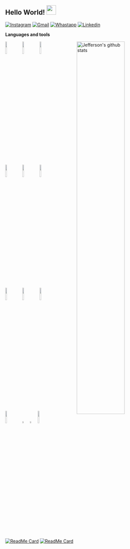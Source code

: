 ## Hello World! <img src="https://raw.githubusercontent.com/iampavangandhi/iampavangandhi/master/gifs/Hi.gif" width="30px">


[![Instagram](https://img.shields.io/badge/-Instagram-c13584?style=flat&labelColor=c13584&logo=instagram&logoColor=white)](https://instagram.com/jeff.777.lopes?igshid=1i5gr7ch0bvkd)
[![Gmail](https://img.shields.io/badge/-Gmail-c14438?style=flat&logo=Gmail&logoColor=white)](mailto:jefferson.lopes@ee.ufcg.edu.br)
[![Whastapp](https://img.shields.io/badge/-Whastapp-success?style=flat&logo=Whatsapp&logoColor=white)](https://api.whatsapp.com/send?phone=+558391286764&text=&source=&data=&app_absent=)
[![Linkedin](https://img.shields.io/badge/-LinkedIn-blue?style=flat&logo=Linkedin&logoColor=white)](https://www.linkedin.com/in/jefferson-lopes-31129714b/)

**Languages and tools**

<p>
  <a href="https://github.com/onimur/handle-path-oz">
    <img width="55%" align="right" alt="Jefferson's github stats" src="https://github-readme-stats.vercel.app/api?username=Jefferson-Lopes&show_icons=true" />
  </a>
  
  <!-- Your languages and tools. Be careful with the alignment. 
  You can use this sites to get logos: https://www.vectorlogo.zone or https://simpleicons.org/
  -->
  <code><img width="10%" src="https://www.vectorlogo.zone/logos/archlinux/archlinux-ar21.svg"></code>
  <code><img width="10%" src="https://www.vectorlogo.zone/logos/gnu_bash/gnu_bash-ar21.svg"></code>
  <code><img width="10%" src="https://www.vectorlogo.zone/logos/git-scm/git-scm-ar21.svg"></code>
  <br />
  <code><img width="10%" src="https://www.vectorlogo.zone/logos/qtio/qtio-ar21.svg"></code>
  <code><img width="10%" src="https://www.vectorlogo.zone/logos/arduino/arduino-ar21.svg"></code>
  <code><img width="10%" src="https://www.vectorlogo.zone/logos/raspberrypi/raspberrypi-ar21.svg"></code>
  <br />
  <code><img width="10%" src="https://www.sarsen.net/uploads/files/images/Intel%20FPGA%20Logo.png"></code>
  <code><img width="10%" src="https://upload.wikimedia.org/wikipedia/en/e/ef/SystemVerilog_logo.png"></code>
  <code><img width="10%" src="https://vhdl.es/wp-content/uploads/2018/12/logovhdl2.jpg"></code>
  <br />
  <code><img width="10%" src="https://www.vectorlogo.zone/logos/javascript/javascript-ar21.svg"></code>
  <code><img width="4%" src="https://i.postimg.cc/W1BJLP5L/C.png"></code>
  <code><img width="4%" src="https://i.postimg.cc/fyqJH4VP/C.png"></code>
  <code><img width="10%" src="https://www.vectorlogo.zone/logos/virtualbox/virtualbox-ar21.svg"></code>
</p>

[![ReadMe Card](https://github-readme-stats.vercel.app/api/pin/?username=Jefferson-Lopes&repo=Correlator)]()
[![ReadMe Card](https://github-readme-stats.vercel.app/api/pin/?username=Jefferson-Lopes&repo=Correlator)]()


<!--
**Jefferson-Lopes/Jefferson-Lopes** is a ✨ _special_ ✨ repository because its `README.md` (this file) appears on your GitHub profile.

Here are some ideas to get you started:

- 🔭 I’m currently working on ...
- 🌱 I’m currently learning ...
- 👯 I’m looking to collaborate on ...
- 🤔 I’m looking for help with ...
- 💬 Ask me about ...
- 📫 How to reach me: ...
- 😄 Pronouns: ...
- ⚡ Fun fact: ...
-->
